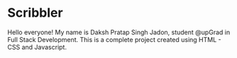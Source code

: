 # Scribbler
Hello everyone!
My name is Daksh Pratap Singh Jadon, student @upGrad in Full Stack Development. 
This is a complete project created using HTML - CSS and Javascript.

